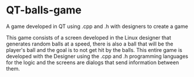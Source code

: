 # QT-balls-game
A game developed in QT using .cpp and .h with designers to create a game

This game consists of a screen developed in the Linux designer that generates random balls at a speed, there is also a ball that will be the player's ball and the goal is to not get hit by the balls.
This entire game is developed with the Designer using the .cpp and .h programming languages ​​for the logic and the screens are dialogs that send information between them.
